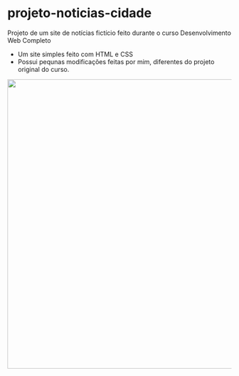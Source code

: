 # projeto-noticias-cidade

Projeto de um site de notícias fictício feito durante o curso Desenvolvimento Web Completo

 - Um site simples feito com HTML e CSS
 - Possui pequnas modificações feitas por mim, diferentes do projeto original do curso.

<img src="https://user-images.githubusercontent.com/84985099/120680829-29689380-c471-11eb-8261-67bdd62cfb9b.png" width="650px">